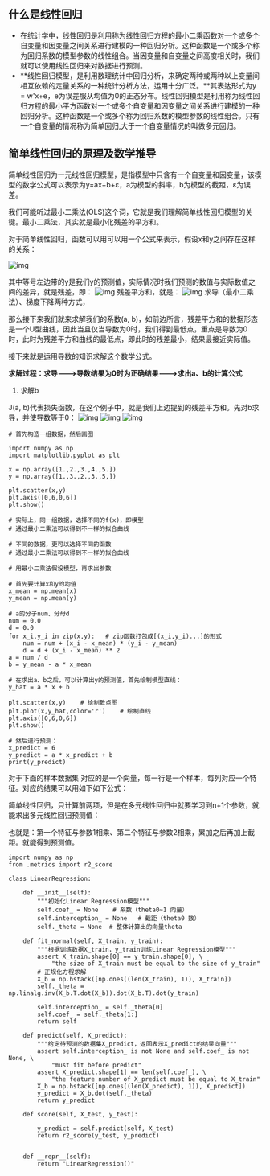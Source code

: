 ## 什么是线性回归

- 在统计学中，线性回归是利用称为线性回归方程的最小二乘函数对一个或多个自变量和因变量之间关系进行建模的一种回归分析。这种函数是一个或多个称为回归系数的模型参数的线性组合。当因变量和自变量之间高度相关时，我们就可以使用线性回归来对数据进行预测。
- **线性回归模型，是利用数理统计中回归分析，来确定两种或两种以上变量间相互依赖的定量关系的一种统计分析方法，运用十分广泛。**其表达形式为y =  w'x+e，e为误差服从均值为0的正态分布。线性回归模型是利用称为线性回归方程的最小平方函数对一个或多个自变量和因变量之间关系进行建模的一种回归分析。这种函数是一个或多个称为回归系数的模型参数的线性组合。只有一个自变量的情况称为简单回归,大于一个自变量情况的叫做多元回归。

## **简单线性回归的原理及数学推导**

简单线性回归为一元线性回归模型，是指模型中只含有一个自变量和因变量，该模型的数学公式可以表示为y=ax+b+ε，a为模型的斜率，b为模型的截距，ε为误差。

我们可能听过最小二乘法(OLS)这个词，它就是我们理解简单线性回归模型的关键。最小二乘法，其实就是最小化残差的平方和。

对于简单线性回归，函数可以用可以用一个公式来表示，假设x和y之间存在这样的关系：

 ![img](https://pic4.zhimg.com/80/v2-b1ebd51aa44b6f1156ea96e486aa3013_720w.png) 

 其中等号左边带的y是我们y的预测值，实际情况时我们预测的数值与实际数值之间的差异，就是残差，即：  ![img](https://pic4.zhimg.com/80/v2-6439351e31d9cc3295fbb03934abe3e7_720w.png)  残差平方和，就是：  ![img](https://pic1.zhimg.com/80/v2-c89ef73c8bd32d7ce92d76c51496d90c_720w.png) 求导（最小二乘法）、梯度下降两种方式，

那么接下来我们就来求解我们的系数(a, b)，如前边所言，残差平方和的数据形态是一个U型曲线，因此当且仅当导数为0时，我们得到最低点，重点是导数为0时，此时为残差平方和曲线的最低点，即此时的残差最小，结果最接近实际值。

接下来就是运用导数的知识求解这个数学公式。

**求解过程：求导--->导数结果为0时为正确结果--->求出a、b的计算公式**

1. 求解b

J(a, b)代表损失函数，在这个例子中，就是我们上边提到的残差平方和。先对b求导，并使导数等于0： ![img](https://pic1.zhimg.com/80/v2-b3c84ab7d19634733a4d9f9001f94844_720w.jpg)  ![img](https://pic3.zhimg.com/80/v2-3370c81a9fbf36510f0e94dde78396e2_720w.jpg)  ![img](https://pic4.zhimg.com/80/v2-42f29b8f3dfafe54f0a96fa95d9587bf_720w.jpg) 

```
# 首先构造一组数据，然后画图
 
import numpy as np
import matplotlib.pyplot as plt
 
x = np.array([1.,2.,3.,4.,5.])
y = np.array([1.,3.,2.,3.,5,])
 
plt.scatter(x,y)
plt.axis([0,6,0,6])
plt.show()
 
# 实际上，同一组数据，选择不同的f(x)，即模型
# 通过最小二乘法可以得到不一样的拟合曲线
 
# 不同的数据，更可以选择不同的函数
# 通过最小二乘法可以得到不一样的拟合曲线
 
# 用最小二乘法假设模型，再求出参数
 
# 首先要计算x和y的均值
x_mean = np.mean(x)
y_mean = np.mean(y)
 
# a的分子num、分母d
num = 0.0
d = 0.0
for x_i,y_i in zip(x,y):   # zip函数打包成[(x_i,y_i)...]的形式
    num = num + (x_i - x_mean) * (y_i - y_mean)
    d = d + (x_i - x_mean) ** 2
a = num / d
b = y_mean - a * x_mean
 
# 在求出a、b之后，可以计算出y的预测值，首先绘制模型直线：
y_hat = a * x + b
 
plt.scatter(x,y)    # 绘制散点图
plt.plot(x,y_hat,color='r')    # 绘制直线
plt.axis([0,6,0,6])
plt.show()
 
# 然后进行预测：
x_predict = 6
y_predict = a * x_predict + b
print(y_predict)

```

对于下面的样本数据集 对应的是一个向量，每一行是一个样本，每列对应一个特征。对应的结果可以用如下如下公式： 

简单线性回归，只计算前两项，但是在多元线性回归中就要学习到n+1个参数，就能求出多元线性回归预测值： 

也就是：第一个特征与参数1相乘、第二个特征与参数2相乘，累加之后再加上截距。就能得到预测值。



```
import numpy as np
from .metrics import r2_score

class LinearRegression:

    def __init__(self):
        """初始化Linear Regression模型"""
        self.coef_ = None    # 系数（theta0~1 向量）
        self.interception_ = None   # 截距（theta0 数）
        self._theta = None  # 整体计算出的向量theta

    def fit_normal(self, X_train, y_train):
        """根据训练数据X_train，y_train训练Linear Regression模型"""
        assert X_train.shape[0] == y_train.shape[0], \
            "the size of X_train must be equal to the size of y_train"
        # 正规化方程求解
        X_b = np.hstack([np.ones((len(X_train), 1)), X_train])
        self._theta = np.linalg.inv(X_b.T.dot(X_b)).dot(X_b.T).dot(y_train)

        self.interception_ = self._theta[0]
        self.coef_ = self._theta[1:]
        return self

    def predict(self, X_predict):
        """给定待预测的数据集X_predict，返回表示X_predict的结果向量"""
        assert self.interception_ is not None and self.coef_ is not None, \
            "must fit before predict"
        assert X_predict.shape[1] == len(self.coef_), \
            "the feature number of X_predict must be equal to X_train"
        X_b = np.hstack([np.ones((len(X_predict), 1)), X_predict])
        y_predict = X_b.dot(self._theta)
        return y_predict

    def score(self, X_test, y_test):
        
        y_predict = self.predict(self, X_test)
        return r2_score(y_test, y_predict)
    

    def __repr__(self):
        return "LinearRegression()"
```

